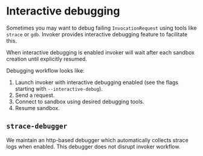 # Interactive debugging
Sometimes you may want to debug failing `InvocationRequest` using tools like `strace` or `gdb`. Invoker
provides interactive debugging feature to facilitate this.

When interactive debugging is enabled invoker will wait after each sandbox creation until explicitly resumed.

Debugging workflow looks like:

1. Launch invoker with interactive debugging enabled (see the flags starting with `--interactive-debug`).
2. Send a request.
3. Connect to sandbox using desired debugging tools.
4. Resume sandbox.

## `strace-debugger`
We maintain an http-based debugger which automatically collects strace logs when enabled. This debugger
does not disrupt invoker workflow.